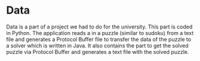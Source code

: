 # Data

Data is a part of a project we had to do for the university. This part is coded in Python. The application reads a in a puzzle (similar to sudoku) from a text file and generates a Protocol Buffer file to transfer the data of the puzzle to a solver which is written in Java. It also contains the part to get the solved puzzle via Protocol Buffer and generates a text file with the solved puzzle.
